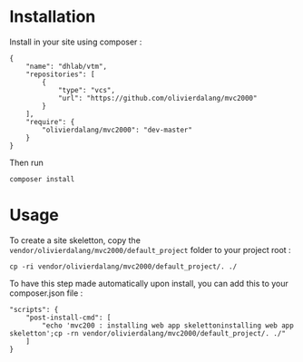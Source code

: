 # Installation

Install in your site using composer :

    {
        "name": "dhlab/vtm",
        "repositories": [
            {
                "type": "vcs",
                "url": "https://github.com/olivierdalang/mvc2000"
            }
        ],
        "require": {
            "olivierdalang/mvc2000": "dev-master"
        }        
    }

Then run

    composer install


# Usage

To create a site skeletton, copy the `vendor/olivierdalang/mvc2000/default_project` folder to your project root :

    cp -ri vendor/olivierdalang/mvc2000/default_project/. ./

To have this step made automatically upon install, you can add this to your composer.json file :

    "scripts": {
        "post-install-cmd": [
            "echo 'mvc200 : installing web app skelettoninstalling web app skeletton';cp -rn vendor/olivierdalang/mvc2000/default_project/. ./"
        ]
    }

